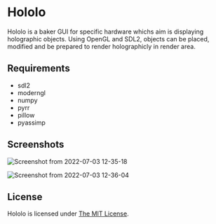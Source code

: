 # Hololo
Hololo is a baker GUI for specific hardware whichs aim is displaying holographic objects. Using OpenGL and SDL2, objects can be placed, modified and be prepared to render holographicly in render area.

## Requirements
* sdl2
* moderngl
* numpy
* pyrr
* pillow
* pyassimp

## Screenshots
![Screenshot from 2022-07-03 12-35-18](https://user-images.githubusercontent.com/15308868/177049182-86573ea1-2ea6-4262-b2de-aa8967862c26.png)

![Screenshot from 2022-07-03 12-36-04](https://user-images.githubusercontent.com/15308868/177049186-fbf30c2c-6fdf-416b-991a-b15b8548a018.png)

## License
Hololo is licensed under [The MIT License](https://choosealicense.com/licenses/mit/).
